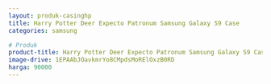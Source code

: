 ```yaml
---
layout: produk-casinghp
title: Harry Potter Deer Expecto Patronum Samsung Galaxy S9 Case
categories: samsung

# Produk
product-title: Harry Potter Deer Expecto Patronum Samsung Galaxy S9 Case
image-drive: 1EPAAbJOavkmrYo8CMpdsMoRElOxzB0RD
harga: 90000
---
```

